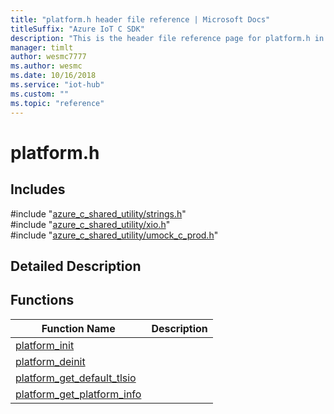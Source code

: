 ```yaml
---                             
title: "platform.h header file reference | Microsoft Docs" 
titleSuffix: "Azure IoT C SDK"            
description: "This is the header file reference page for platform.h in the Azure IoT C SDK. This SDK is used with Azure IoT Hub and Azure IoT Hub Device Provisioning Service"            
manager: timlt                 
author: wesmc7777              
ms.author: wesmc               
ms.date: 10/16/2018                    
ms.service: "iot-hub"             
ms.custom: ""                
ms.topic: "reference"        
---                            
```


# platform.h 

## Includes

\#include "[azure_c_shared_utility/strings.h](strings-h.md)"  
\#include "[azure_c_shared_utility/xio.h](xio-h.md)"  
\#include "[azure_c_shared_utility/umock_c_prod.h](umock-c-prod-h.md)"  

## Detailed Description

## Functions

Function Name                  | Description                                
--------------------------------|---------------------------------------------
[platform_init](./platform-h/platform-init.md)            | 
[platform_deinit](./platform-h/platform-deinit.md)            | 
[platform_get_default_tlsio](./platform-h/platform-get-default-tlsio.md)            | 
[platform_get_platform_info](./platform-h/platform-get-platform-info.md)            | 

